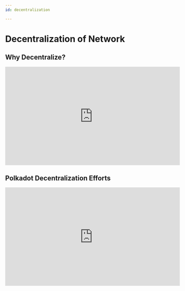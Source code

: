 ```yaml
---
id: decentralization

---
```


# Decentralization of Network

## Why Decentralize?

<iframe width="560" height="315" src="https://www.youtube.com/embed/-xOK970mS14" title="YouTube video player" frameborder="0" allow="accelerometer; autoplay; clipboard-write; encrypted-media; gyroscope; picture-in-picture" allowfullscreen></iframe>

## Polkadot Decentralization Efforts

<iframe width="560" height="315" src="https://www.youtube.com/embed/Zub9TCWQbf8" title="YouTube video player" frameborder="0" allow="accelerometer; autoplay; clipboard-write; encrypted-media; gyroscope; picture-in-picture" allowfullscreen></iframe>
